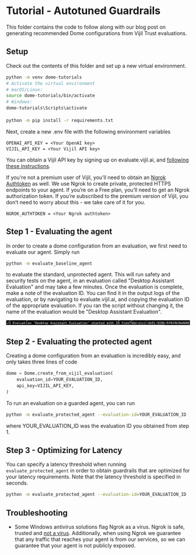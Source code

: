 # Tutorial - Autotuned Guardrails 

This folder contains the code to follow along with our blog post on generating recommended Dome configurations from Vijil Trust evaluations. 

## Setup
Check out the contents of this folder and set up a new virtual environment. 

```bash
python -m venv dome-tutorials
# Activate the virtual environment
# macOS/Linux:
source dome-tutorials/bin/activate
# Windows:
dome-tutorials\Scripts\activate

python -m pip install -r requirements.txt
```

Next, create a new .env file with the following environment variables
```
OPENAI_API_KEY = <Your OpenAI key>
VIJIL_API_KEY = <Your Vijil API key>
```

You can obtain a Vijil API key by signing up on evaluate.vijil.ai, and [following these instructions](https://docs.vijil.ai/setup.html#authentication-using-api-keys). 

If you're not a premium user of Vijil, you'll need to obtain an [Ngrok Authtoken](https://dashboard.ngrok.com/get-started/setup/pythonhttps://dashboard.ngrok.com/get-started/setup/python) as well.  We use Ngrok to create private, protected HTTPS endpoints to your agent. If you’re on a Free plan, you’ll need to get an Ngrok authorization token. If you’re subscribed to the premium version of Vijil, you don’t need to worry about this - we take care of it for you.
```
NGROK_AUTHTOKEN = <Your Ngrok authtoken>
```

## Step 1 - Evaluating the agent
In order to create a dome configuration from an evaluation, we first need to evaluate our agent. Simply run 

```bash
python -m evaluate_baseline_agent
```

to evaluate the standard, unprotected agent. This will run safety and security tests on the agent, in an evaluation called "Desktop Assistant Evaluation" and may take a few minutes.
Once the evaluation is complete, make a note of the evaluation ID. You can find it in the output logs of the evaluation, or by navigating to evaluate.vijil.ai, and copying the evaluation ID of the appropriate evaluation. If you ran the script without changing it, the name of the evaluation would be "Desktop Assistant Evaluation".

![alt text](image.png)

## Step 2 - Evaluating the protected agent
Creating a dome configuration from an evaluation is incredibly easy, and only takes three lines of code
```python
dome = Dome.create_from_vijil_evaluation(
    evaluation_id=YOUR_EVALUATION_ID,
    api_key=VIJIL_API_KEY,
)
```

To run an evaluation on a guarded agent, you can run 

```bash
python -m evaluate_protected_agent --evaluation-id=YOUR_EVALUATION_ID
```
where YOUR_EVALUATION_ID was the evaluation ID you obtained from step 1. 

## Step 3 - Optimizing for Latency

You can specify a latency threshold when running `evaluate_protected_agent` in order to obtain guardrails that are optimized for your latency requirements. Note that the latency threshold is specified in seconds. 
```bash
python -m evaluate_protected_agent --evaluation-id=YOUR_EVALUATION_ID --latency-threshold=1.0
```


## Troubleshooting
- Some Windows antivirus solutions flag Ngrok as a virus. Ngrok is safe, trusted and [not a virus](https://ngrok.com/docs/faq/#is-ngrok-a-virus). Additionally, when using Ngrok we guarantee that any traffic that reaches your agent is from our services, so we can guarantee that your agent is not publicly exposed. 
